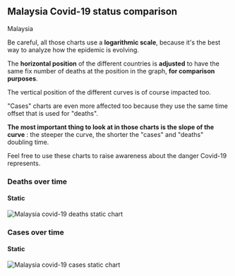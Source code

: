 ## Malaysia Covid-19 status comparison 

Malaysia



Be careful, all those charts use a **logarithmic scale**, because it's the best way to analyze how the epidemic is evolving.
 
The **horizontal position** of the different countries is **adjusted** to have the same fix number of deaths at the position in the graph, **for comparison purposes**.

The vertical position of the different curves is of course impacted too.

"Cases" charts are even more affected too because they use the same time offset that is used for "deaths".

**The most important thing to look at in those charts is the slope of the curve** : the steeper the curve, the shorter the "cases" and "deaths" doubling time.

Feel free to use these charts to raise awareness about the danger Covid-19 represents. 


 
### Deaths over time
 
#### Static
![Malaysia covid-19 deaths static chart](https://raw.githubusercontent.com/madlag/coronavirus_study/master/notebooks/graphs/2020-03-23/countries/Malaysia/2020-03-23_Malaysia_deaths.png "Malaysia covid-19 deaths static chart")   

 
### Cases over time
 
#### Static
![Malaysia covid-19 cases static chart](https://raw.githubusercontent.com/madlag/coronavirus_study/master/notebooks/graphs/2020-03-23/countries/Malaysia/2020-03-23_Malaysia_cases.png "Malaysia covid-19 cases static chart")   

